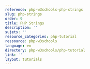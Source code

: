 ```yaml
---
reference: php-w3schools-php-strings
slug: php-strings
order: 9
title: PHP Strings
description: ''
sujets: ''
resource_categories: php-tutorial
ressource: php-w3schools
language: en
directory: php-w3schools/php-tutorial
link: ''
layout: tutorials
---
```

